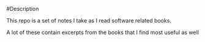 #Description

This repo is a set of notes I take as I read software related books.

A lot of these contain excerpts from the books that I find most useful as well
